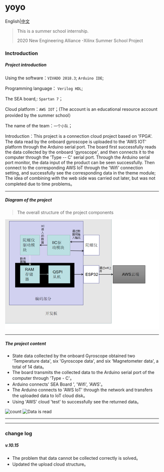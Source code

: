# yoyo 
English|[中文](https://github.com/Haotian-wang-swjtu/yoyo/blob/master/README.md)
 > This is a summer school internship.
 > 
 > 2020 New Engineering Alliance -Xilinx Summer School Project
 
 ### Inctroduction
 
 
 ##### Project introduction
 
 
 Using the software：`VIVADO 2018.3`; `Arduino IDE`;
 
 Programming language： `Verilog HDL`;
 
 The SEA board,: `Spartan 7`；
 
 Cloud platform：`AWS IOT`；(The account is an educational resource account provided by the summer school）
 
 The name of the team：`一个小队`；
 
 Introduction：This project is a connection cloud project based on 'FPGA'. The data read by the onboard gyroscope is uploaded to the 'AWS IOT' platform through the Arduino serial port. The board first successfully reads the data collected by the onboard 'gyroscope', and then connects it to the computer through the 'Type -- C' serial port. Through the Arduino serial port monitor, the data input of the product can be seen successfully. Then connect to the corresponding AWS IoT through the 'Wifi' connection setting, and successfully see the corresponding data in the theme module; The idea of combining with the web side was carried out later, but was not completed due to time problems。
 
 
 ---
 
 ##### Diagram of the project
 
 
 > The overall structure of the project components
 
![Diagram of the project](框图.png)



---
 
 
 ##### The project content
 
 
 - State data collected by the onboard Gyroscope obtained two 'Temperature data', six 'Gyroscope data', and six 'Magnetometer data', a total of 14 data。
 - The board transmits the collected data to the Arduino serial port of the computer through 'Type - C'。
 - Arduino connects' SEA Board ', 'Wifi', 'AWS'。
 - The Arduino connects to 'AWS IoT' through the network and transfers the uploaded data to IoT cloud disk。
 - Using 'AWS' cloud 'test' to successfully see the returned data。
 
  ![count](计数.gif)
 ![Data is read](Gyro_一个小队)
 
 ---
 ---
 
 
 ### change log
 
 
 ##### v.10.15
  - The problem that data cannot be collected correctly is solved。
  - Updated the upload cloud structure。
 
